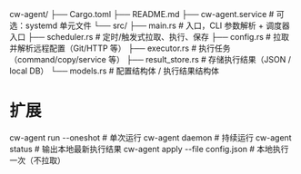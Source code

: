 
cw-agent/
├── Cargo.toml
├── README.md
├── cw-agent.service              # 可选：systemd 单元文件
└── src/
    ├── main.rs                  # 入口，CLI 参数解析 + 调度器入口
    ├── scheduler.rs             # 定时/触发式拉取、执行、保存
    ├── config.rs                # 拉取并解析远程配置（Git/HTTP 等）
    ├── executor.rs              # 执行任务（command/copy/service 等）
    ├── result_store.rs          # 存储执行结果（JSON / local DB）
    └── models.rs                # 配置结构体 / 执行结果结构体


# 扩展

cw-agent run --oneshot             # 单次运行
cw-agent daemon                    # 持续运行
cw-agent status                    # 输出本地最新执行结果
cw-agent apply --file config.json  # 本地执行一次（不拉取）
